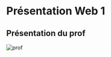 # Présentation Web 1

## Présentation du prof
![prof](https://github.com/user-attachments/assets/a47c9774-11f3-479a-a652-29da0feda757)
